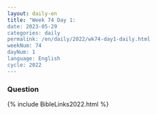 ```yaml
---
layout: daily-en
title: "Week 74 Day 1:
date: 2023-05-29
categories: daily
permalink: /en/daily/2022/wk74-day1-daily.html
weekNum: 74
dayNum: 1
language: English
cycle: 2022
---
```

### Question     

{% include BibleLinks2022.html %} 
